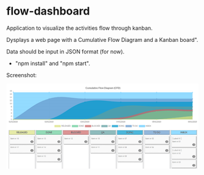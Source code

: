 # flow-dashboard

Application to visualize the activities flow through kanban.

Dysplays a web page with a Cumulative Flow Diagram and a Kanban board".

Data should be input in JSON format (for now).

- "npm install" and "npm start".

Screenshot:

<img src="screenshot.png" alt="screenshot" />
